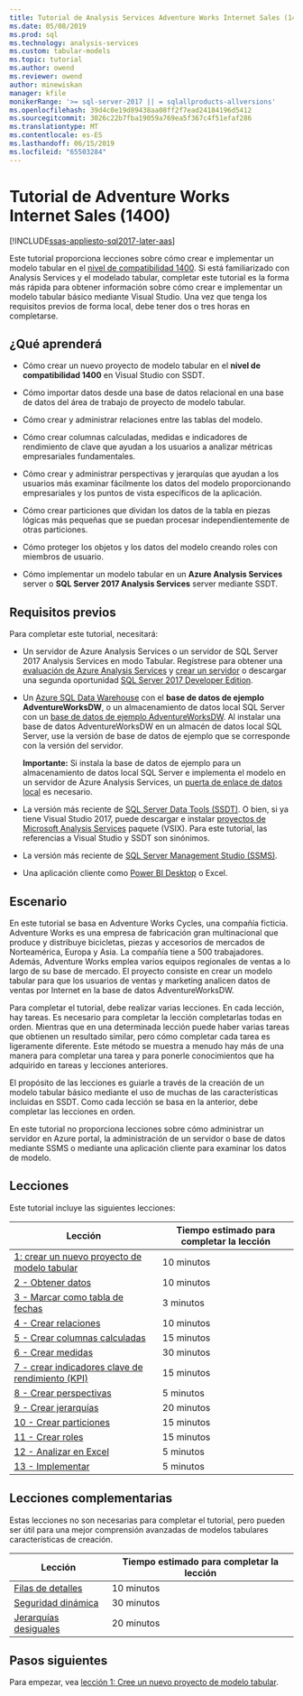 ```yaml
---
title: Tutorial de Analysis Services Adventure Works Internet Sales (1400) | Microsoft Docs
ms.date: 05/08/2019
ms.prod: sql
ms.technology: analysis-services
ms.custom: tabular-models
ms.topic: tutorial
ms.author: owend
ms.reviewer: owend
author: minewiskan
manager: kfile
monikerRange: '>= sql-server-2017 || = sqlallproducts-allversions'
ms.openlocfilehash: 39d4c0e19d89438aa08ff2f7ead24184196d5412
ms.sourcegitcommit: 3026c22b7fba19059a769ea5f367c4f51efaf286
ms.translationtype: MT
ms.contentlocale: es-ES
ms.lasthandoff: 06/15/2019
ms.locfileid: "65503284"
---
```

# <a name="adventure-works-internet-sales-tutorial-1400"></a>Tutorial de Adventure Works Internet Sales (1400)

[!INCLUDE[ssas-appliesto-sql2017-later-aas](../../includes/ssas-appliesto-sql2017-later-aas.md)]

Este tutorial proporciona lecciones sobre cómo crear e implementar un modelo tabular en el [nivel de compatibilidad 1400](../tabular-models/compatibility-level-for-tabular-models-in-analysis-services.md). Si está familiarizado con Analysis Services y el modelado tabular, completar este tutorial es la forma más rápida para obtener información sobre cómo crear e implementar un modelo tabular básico mediante Visual Studio. Una vez que tenga los requisitos previos de forma local, debe tener dos o tres horas en completarse.  
  
## <a name="what-you-learn"></a>¿Qué aprenderá   
  
-   Cómo crear un nuevo proyecto de modelo tabular en el **nivel de compatibilidad 1400** en Visual Studio con SSDT.
  
-   Cómo importar datos desde una base de datos relacional en una base de datos del área de trabajo de proyecto de modelo tabular.  
  
-   Cómo crear y administrar relaciones entre las tablas del modelo.  
  
-   Cómo crear columnas calculadas, medidas e indicadores de rendimiento de clave que ayudan a los usuarios a analizar métricas empresariales fundamentales.  
  
-   Cómo crear y administrar perspectivas y jerarquías que ayudan a los usuarios más examinar fácilmente los datos del modelo proporcionando empresariales y los puntos de vista específicos de la aplicación.  
  
-   Cómo crear particiones que dividan los datos de la tabla en piezas lógicas más pequeñas que se puedan procesar independientemente de otras particiones.  
  
-   Cómo proteger los objetos y los datos del modelo creando roles con miembros de usuario.  
  
-   Cómo implementar un modelo tabular en un **Azure Analysis Services** server o **SQL Server 2017 Analysis Services** server mediante SSDT.  
  
## <a name="prerequisites"></a>Requisitos previos  

Para completar este tutorial, necesitará:  
  
-   Un servidor de Azure Analysis Services o un servidor de SQL Server 2017 Analysis Services en modo Tabular. Regístrese para obtener una [evaluación de Azure Analysis Services](https://azure.microsoft.com/services/analysis-services/) y [crear un servidor](https://docs.microsoft.com/azure/analysis-services/analysis-services-create-server) o descargar una segunda oportunidad [SQL Server 2017 Developer Edition](https://www.microsoft.com/sql-server/sql-server-downloads).

-   Un [Azure SQL Data Warehouse](https://docs.microsoft.com/azure/sql-data-warehouse/create-data-warehouse-portal) con el **base de datos de ejemplo AdventureWorksDW**, o un almacenamiento de datos local SQL Server con un [base de datos de ejemplo AdventureWorksDW](https://github.com/Microsoft/sql-server-samples/releases/tag/adventureworks). Al instalar una base de datos AdventureWorksDW en un almacén de datos local SQL Server, use la versión de base de datos de ejemplo que se corresponde con la versión del servidor. 

    **Importante:** Si instala la base de datos de ejemplo para un almacenamiento de datos local SQL Server e implementa el modelo en un servidor de Azure Analysis Services, un [puerta de enlace de datos local](https://docs.microsoft.com/azure/analysis-services/analysis-services-gateway) es necesario.

-   La versión más reciente de [SQL Server Data Tools (SSDT)](https://msdn.microsoft.com/library/mt204009.aspx). O bien, si ya tiene Visual Studio 2017, puede descargar e instalar [proyectos de Microsoft Analysis Services](https://marketplace.visualstudio.com/items?itemName=ProBITools.MicrosoftAnalysisServicesModelingProjects) paquete (VSIX). Para este tutorial, las referencias a Visual Studio y SSDT son sinónimos. 

-   La versión más reciente de [SQL Server Management Studio (SSMS)](https://docs.microsoft.com/sql/ssms/download-sql-server-management-studio-ssms).    

-   Una aplicación cliente como [Power BI Desktop](https://powerbi.microsoft.com/desktop/) o Excel. 

## <a name="scenario"></a>Escenario  

En este tutorial se basa en Adventure Works Cycles, una compañía ficticia. Adventure Works es una empresa de fabricación gran multinacional que produce y distribuye bicicletas, piezas y accesorios de mercados de Norteamérica, Europa y Asia. La compañía tiene a 500 trabajadores. Además, Adventure Works emplea varios equipos regionales de ventas a lo largo de su base de mercado. El proyecto consiste en crear un modelo tabular para que los usuarios de ventas y marketing analicen datos de ventas por Internet en la base de datos AdventureWorksDW.  
  
Para completar el tutorial, debe realizar varias lecciones. En cada lección, hay tareas. Es necesario para completar la lección completarlas todas en orden. Mientras que en una determinada lección puede haber varias tareas que obtienen un resultado similar, pero cómo completar cada tarea es ligeramente diferente. Este método se muestra a menudo hay más de una manera para completar una tarea y para ponerle conocimientos que ha adquirido en tareas y lecciones anteriores.  
  
El propósito de las lecciones es guiarle a través de la creación de un modelo tabular básico mediante el uso de muchas de las características incluidas en SSDT. Como cada lección se basa en la anterior, debe completar las lecciones en orden.
  
En este tutorial no proporciona lecciones sobre cómo administrar un servidor en Azure portal, la administración de un servidor o base de datos mediante SSMS o mediante una aplicación cliente para examinar los datos de modelo. 


## <a name="lessons"></a>Lecciones  

Este tutorial incluye las siguientes lecciones:  
  
|Lección|Tiempo estimado para completar la lección|  
|----------|------------------------------|  
|[1: crear un nuevo proyecto de modelo tabular](../tutorial-tabular-1400/as-lesson-1-create-a-new-tabular-model-project.md)|10 minutos|  
|[2 - Obtener datos](../tutorial-tabular-1400/as-lesson-2-get-data.md)|10 minutos|  
|[3 - Marcar como tabla de fechas](../tutorial-tabular-1400/as-lesson-3-mark-as-date-table.md)|3 minutos|  
|[4 - Crear relaciones](../tutorial-tabular-1400/as-lesson-4-create-relationships.md)|10 minutos|  
|[5 - Crear columnas calculadas](../tutorial-tabular-1400/as-lesson-5-create-calculated-columns.md)|15 minutos|
|[6 - Crear medidas](../tutorial-tabular-1400/as-lesson-6-create-measures.md)|30 minutos|  
|[7 - crear indicadores clave de rendimiento (KPI)](../tutorial-tabular-1400/as-lesson-7-create-key-performance-indicators.md)|15 minutos|  
|[8 - Crear perspectivas](../tutorial-tabular-1400/as-lesson-8-create-perspectives.md)|5 minutos|  
|[9 - Crear jerarquías](../tutorial-tabular-1400/as-lesson-9-create-hierarchies.md)|20 minutos|  
|[10 - Crear particiones](../tutorial-tabular-1400/as-lesson-10-create-partitions.md)|15 minutos|  
|[11 - Crear roles](../tutorial-tabular-1400/as-lesson-11-create-roles.md)|15 minutos|  
|[12 - Analizar en Excel](../tutorial-tabular-1400/as-lesson-12-analyze-in-excel.md)|5 minutos| 
|[13 - Implementar](../tutorial-tabular-1400/as-lesson-13-deploy.md)|5 minutos|  
  
## <a name="supplemental-lessons"></a>Lecciones complementarias  

Estas lecciones no son necesarias para completar el tutorial, pero pueden ser útil para una mejor comprensión avanzadas de modelos tabulares características de creación.  
  
|Lección|Tiempo estimado para completar la lección|  
|----------|------------------------------|  
|[Filas de detalles](../tutorial-tabular-1400/as-supplemental-lesson-detail-rows.md)|10 minutos|
|[Seguridad dinámica](../tutorial-tabular-1400/as-supplemental-lesson-dynamic-security.md)|30 minutos|
|[Jerarquías desiguales](../tutorial-tabular-1400/as-supplemental-lesson-ragged-hierarchies.md)|20 minutos| 

  
## <a name="next-steps"></a>Pasos siguientes  

Para empezar, vea [lección 1: Cree un nuevo proyecto de modelo tabular](../tutorial-tabular-1400/as-lesson-1-create-a-new-tabular-model-project.md).  
  
  
  

